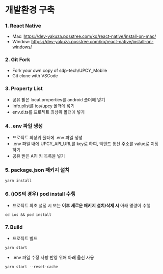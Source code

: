 # 개발환경 구축
### 1. React Native
- Mac: https://dev-yakuza.posstree.com/ko/react-native/install-on-mac/   
- Window: https://dev-yakuza.posstree.com/ko/react-native/install-on-windows/

### 2. Git Fork
- Fork your own copy of sdp-tech/UPCY_Mobile
- Git clone with VSCode

### 3. Property List
- 공유 받은 local.properties를 android 폴더에 넣기
- Info.plist를 ios/upcy 폴더에 넣기
- env.d.ts를 프로젝트 최상위 폴더에 넣기

### 4. .env 파일 생성
- 프로젝트 최상위 폴더에 .env 파일 생성
- .env 파일 내에 UPCY_API_URL를 key로 하여, 백엔드 통신 주소를 value로 지정하기
- 공유 받은 API 키 목록을 넣기

### 5. package.json 패키지 설치
```
yarn install
```

### 6. (iOS의 경우) pod install 수행
- 프로젝트 최초 설정 시 또는 **이후 새로운 패키지 설치/삭제 시** 아래 명령어 수행
```
cd ios && pod install
```

### 7. Build
- 프로젝트 빌드
```
yarn start
``` 
- .env 파일 수정 사항 반영 위해 아래 옵션 사용
```
yarn start --reset-cache
```
